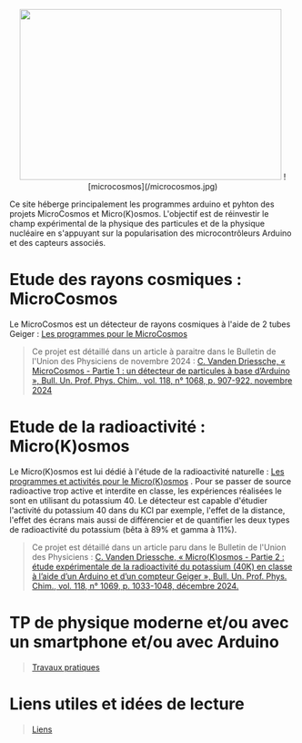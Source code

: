 <p align="center">
  <img width="460" height="300" src="https://mucosmos.github.io/microcosmos.jpg">
![microcosmos](/microcosmos.jpg) 
</p>

Ce site héberge principalement les programmes arduino et pyhton des projets MicroCosmos et Micro(K)osmos. L'objectif est de réinvestir le champ expérimental de la physique des particules et de la physique nucléaire en s'appuyant sur la popularisation des microcontrôleurs Arduino et des capteurs associés.

# Etude des rayons cosmiques : MicroCosmos
Le MicroCosmos est un détecteur de rayons cosmiques à l'aide de 2 tubes Geiger : [Les programmes pour le MicroCosmos](/1microcosmos.md)
> Ce projet est détaillé dans un article à paraitre dans le Bulletin de l'Union des Physiciens de novembre 2024 : [C. Vanden Driessche, « MicroCosmos - Partie 1 : un détecteur de particules à base d’Arduino », Bull. Un. Prof. Phys. Chim., vol. 118, n° 1068, p. 907-922, novembre 2024](https://bupdoc.udppc.asso.fr/index.php)

# Etude de la radioactivité : Micro(K)osmos
Le Micro(K)osmos est lui dédié à l'étude de la radioactivité naturelle : [Les programmes et activités pour le Micro(K)osmos](/2microkosmos.md) . Pour se passer de source radioactive trop active et interdite en classe, les expériences réalisées le sont en utilisant du potassium 40. Le détecteur est capable d'étudier l'activité du potassium 40 dans du KCl par exemple, l'effet de la distance, l'effet des écrans mais aussi de différencier et de quantifier les deux types de radioactivité du potassium (bêta à 89% et gamma à 11%).
> Ce projet est détaillé dans un article paru dans le Bulletin de l'Union des Physiciens : [C. Vanden Driessche, « Micro(K)osmos - Partie 2 : étude expérimentale de la radioactivité du potassium (40K) en classe à l’aide d’un Arduino et d’un compteur Geiger », Bull. Un. Prof. Phys. Chim., vol. 118, n° 1069, p. 1033-1048, décembre 2024.](https://bupdoc.udppc.asso.fr/index.php)

# TP de physique moderne et/ou avec un smartphone et/ou avec Arduino
>[Travaux pratiques](tpmoderne.md)

# Liens utiles et idées de lecture
>  [Liens](liens.md)
